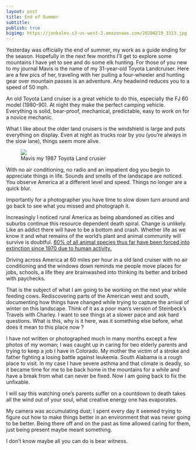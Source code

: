```yaml
---
layout: post
title: End of Summer
subtitle: 
publish: true
bigimg: https://jonkalev.s3-us-west-2.amazonaws.com/20200219_3313.jpg 
---
```




Yesterday was officially the end of summer, my work as a guide ending for the season. Hopefully in the next few months I’ll get to explore some mountains I have yet to see and do some elk hunting. For those of you new to my journal Mavis is the name of my 31-year-old Toyota Landcruiser. Here are a few pics of her, traveling with her pulling a four-wheeler and hunting gear over mountain passes is an adventure. Any headwind reduces you to a speed of 50 mph.

An old Toyota Land cruiser is a great vehicle to do this, especially the FJ 60 model (1980-90). At night they make the perfect camping vehicle. Everything is solid, bear-proof, mechanical, predictable, easy to work on for a novice mechanic. 

What I like about the older land cruisers is the windshield is large and puts everything on display. Even at night as trucks roar by you (you’re always in the slow lane), things seem more alive.


<figure>
<img src="https://jonkalev.s3-us-west-2.amazonaws.com/20200219_3307.jpg">
<figcaption> Mavis my 1987 Toyota Land crusier</figcaption>
</figure>


With no air conditioning, no radio and an impatient dog you begin to appreciate things in life. Sounds and smells of the landscape are noticed. You observe America at a different level and speed. Things no longer are a quick blur.

Importantly for a photographer you have time to slow down turn around and go back to see what you missed and photograph it.

Increasingly I noticed rural America as being abandoned as cities and suburbs continue this resource dependent death spiral. Change is unlikely. Like an addict there will have to be a bottom and crash. 
Whether life as we know it and what remains of the world’s plant and animal community will survive is doubtful. <a href="https://www.theguardian.com/environment/2018/oct/30/humanity-wiped-out-animals-since-1970-major-report-finds">60% of all animal species thus far have been forced into extinction since 1970 due to human activity.</a>

Driving across America at  60 miles per hour in a old land cruiser with no air conditioning and the windows down reminds me people move places for jobs, schools, a life they are brainwashed into thinking its better and bribed with paychecks. 

That is the subject of what I am going to be working on the next year while feeding cows. Rediscovering parts of the American west and south, documenting how things have changed while trying to capture the arrival of winter on this landscape. Think of it as a poor man’s version of Steinbeck’s Travels with Charley. 
I want to see things at a  slower pace and ask hard questions. 
What is this, why is it here, was it something else before, what does it mean to this place now ?  


I have not written or photographed much in many months except a few photos of my woman; I was caught up in caring for two elderly parents and trying to keep a job I have in Colorado. My mother the victim of a stroke and father fighting a losing battle against leukemia. 
South Alabama is a rough place to visit. In my case I have severe asthma and that climate is deadly, so it became time for me to be back home in the mountains for a while and have a break from what can never be fixed. 
Now I am going back to fix the unfixable.

I will say this watching one’s parents suffer on a countdown to death takes all the wind out of your soul, what creative energy one has evaporates. 

My camera was accumulating dust; I spent every day it seemed trying to figure out how to make things better in an environment that was never going to be better. Being there off and on the past as time allowed caring for them, just being present maybe meant something. 

I don’t know maybe all you can do is bear witness.


